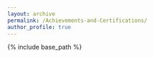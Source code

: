 ```yaml
---
layout: archive
permalink: /Achievements-and-Certifications/ 
author_profile: true
---
```


{% include base_path %}

